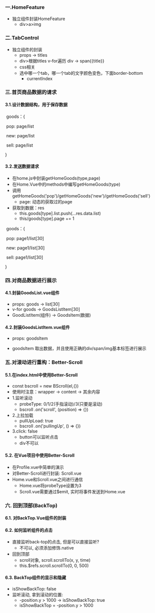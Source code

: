 ### 一.HomeFeature

* 独立组件封装HomeFeature
  * div>a>img

### 二.TabControl

* 独立组件的封装
  * props -> titles
  * div>根据titles v-for遍历 div -> span{{title}}
  * css相关
  * 选中哪一个tab，哪一个tab的文字颜色变色，下面border-bottom 
    * currentIndex

### 三.首页商品数据的请求

#### 3.1.设计数据结构，用于保存数据

​    goods：{

​		pop: page/list

​		new: page/list

​		sell: page/list

}



#### 3.2.发送数据请求

* 在home.js中封装getHomeGoods(type,page)
* 在Home.Vue中的methods中编写getHomeGoods(type)
* 调用getHomeGoods('pop')/getHomeGoods('new')/getHomeGoods('sell')
  * page: 动态的获取过的page
* 获取到数据：res
  * this.goods[type].list.push(...res.data.list)
  * this/goods[type].page += 1

​    goods：{

​		pop: page1/list[30]

​		new: page1/list[30]

​		sell: page1/list[30]

}

### 四.对商品数据进行展示

#### 4.1.封装GoodsList.vue组件

* props: goods -> list[30]
* v-for goods -> GoodsListItem[30]
* GoodListItem(组件) -> GoodsItem(数据)

 

####  4.2.封装GoodsListItem.vue组件

* props: goodsItem

* goodsItem 取出数据，并且使用正确的div/span/img基本标签进行展示

### 五.对滚动进行重构：Better-Scroll

#### 5.1.在index.html中使用Better-Scroll

* const bscroll = new BScroll(el,{})
* 使用时注意：wrapper -> content -> 其余内容
* 1.监听滚动
  * probeType: 0/1/2(手指滚动)/3(只要是滚动)
  * bscroll .on('scroll', (position) => {})
* 2.上拉加载
  * pullUpLoad: true
  * bscroll .on('pullingUp', () => {})
* 3.click: false
  * button可以监听点击
  * div不可以

#### 5.2. 在Vue项目中使用Better-Scroll

* 在Profile.vue中简单的演示
* 对Better-Scroll进行封装: Scroll.vue
* Home.vue和Scroll.vue之间进行通信
  * Home.vue将probeType设置为3
  * Scroll.vue需要通过$emit, 实时将事件发送到Home.vue

### 六. 回到顶部(BackTop)

#### 6.1. 对BackTop.Vue组件的封装



#### 6.2. 如何监听组件的点击

* 直接监听back-top的点击, 但是可以直接监听?
  * 不可以, 必须添加修饰.native
* 回到顶部
  * scroll对象, scroll.scrollTo(x, y, time)
  * this.$refs.scroll.scrollTo(0, 0, 500)



#### 6.3. BackTop组件的显示和隐藏 

* isShowBackTop: false
* 监听滚动, 拿到滚动的位置:
  * -position.y > 1000  -> isShowBackTop: true
  * isShowBackTop = -position.y > 1000